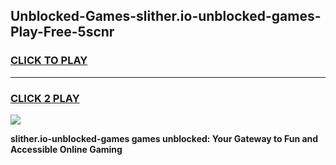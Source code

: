 
## Unblocked-Games-slither.io-unblocked-games-Play-Free-5scnr
<h3>
<a href="https://premium76.site?title=slither.io-unblocked-games&ref=23A">CLICK TO PLAY</a></h3>
<hr>

<h3>
<a href="https://premium76.site?title=slither.io-unblocked-games&ref=23A">CLICK 2 PLAY</a>
  
</h3>

<a href="https://premium76.site?title=slither.io-unblocked-games&ref=23A"><img src="https://clearcache.store/games.png"></a>


**slither.io-unblocked-games games unblocked: Your Gateway to Fun and Accessible Online Gaming**
